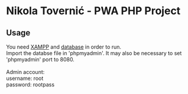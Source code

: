 # Nikola Tovernić - PWA PHP Project

## Usage
You need [XAMPP](https://www.apachefriends.org/index.html) and [database](https://drive.google.com/file/d/1NBywFgHeIamHtVjxmA1KgfDYMA_PmnVb/view?usp=sharing) in order to run.  
Import the databse file in 'phpmyadmin'.
It may also be necessary to set 'phpmyadmin' port to 8080.  
<br>
Admin account:  
username: root  
password: rootpass
